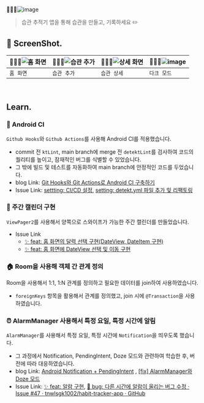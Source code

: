 ![image](https://github.com/tnwlsgk1002/habit-tracker-app/assets/76458724/0abacc29-4c42-4a9e-896b-b9b6018c3107)

> 습관 추적기 앱을 통해 습관을 만들고, 기록하세요 ✏️

## 📱 ScreenShot.

| ![홈 화면](https://github.com/tnwlsgk1002/habit-tracker-app/assets/76458724/678f6f31-4927-48e9-8b55-b08f43f170ad) | ![습관 추가](https://github.com/tnwlsgk1002/habit-tracker-app/assets/76458724/c25c98bd-f0ee-4018-bee5-144c6534eb34) | ![상세 화면](https://github.com/tnwlsgk1002/habit-tracker-app/assets/76458724/8f89cdb5-fde2-4c69-a169-dc6cb108f83d) | ![image](https://github.com/tnwlsgk1002/tnwlsgk1002/assets/76458724/262ed322-9f85-47d3-bab4-8d2aafd4a9ca) |
| --- | --- | --- | --- |
| `홈 화면` | `습관 추가` | `습관 상세` | `다크 모드` |

</br>

## Learn.

### 🦾 Android CI

`Github Hooks`와 `Github Actions`를 사용해 Android CI를 적용했습니다.

* commit 전 `ktLint`, main branch에 merge 전 `detektLint`를 검사하여 코드의 퀄리티를 높이고, 잠재적인 버그를 식별할 수 있었습니다.
* 그 밖에 빌드 및 테스트를 자동화하여 main branch에 안정적인 코드를 두었습니다.
* blog Link: [Git Hooks와 Git Actions로 Android CI 구축하기](https://sjevie.tistory.com/entry/%EC%A0%81%EC%9A%A9%EA%B8%B0-Git-Hooks%EA%B3%BC-Git-Actions%EB%A1%9C-Android-CI-%EA%B5%AC%EC%B6%95%ED%95%98%EA%B8%B0)
* Issue Link: [settting: CI/CD 설정](https://github.com/tnwlsgk1002/habit-tracker-app/issues/5), [setting: detekt.yml 파일 추가 및 리팩토링](https://github.com/tnwlsgk1002/habit-tracker-app/issues/40)

### 📆 주간 캘린더 구현

`ViewPager2`를 사용해서 양쪽으로 스와이프가 가능한 주간 캘린더를 만들었습니다.

* Issue Link
  * [✨ feat: 홈 화면의 달력 선택 구현(DateView, DateItem 구현)](https://github.com/tnwlsgk1002/habit-tracker-app/issues/9)
  * [✨ feat: 홈 화면에 DateView 선택 및 이동 구현](https://github.com/tnwlsgk1002/habit-tracker-app/issues/32)

### 🏠 Room을 사용해 객체 간 관계 정의

Room을 사용해서 1:1, 1:N 관계를 정의하고 필요한 데이터를 join하여 사용하였습니다.

* `foreignKeys` 항목을 활용해서 관계를 정의했고, join 시에 `@Transaction`을 사용하였습니다.

### ⏰ AlarmManager 사용해서 특정 요일, 특정 시간에 알림

`AlarmManager`를 사용해서 특정 요일, 특정 시간에 `Notification`을 띄우도록 했습니다.

* 그 과정에서 Notification, PendingIntent, Doze 모드와 관련하여 학습한 후, 버전에 따라 대응하였습니다.
* blog Link: [Android Notification + PendingIntent](https://sjevie.tistory.com/entry/TIL%EA%B0%9C%EB%85%90-Android-Notification-PendingIntent) , [[fix] AlarmManager와 Doze 모드](https://sjevie.tistory.com/entry/fix-AlarmManager%EC%99%80-Doze-%EB%AA%A8%EB%93%9C)
* Issue Link: [✨ feat: 알람 구현](https://github.com/tnwlsgk1002/habit-tracker-app/issues/44), [🐞 bug: 다른 시간에 알람이 울리는 버그 수정 · Issue #47 · tnwlsgk1002/habit-tracker-app · GitHub](https://github.com/tnwlsgk1002/habit-tracker-app/issues/47)
